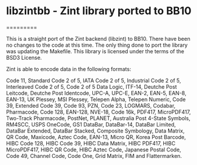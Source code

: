# libzintbb - Zint library ported to BB10
=========

This is a straight port of the Zint backend (libzint) to BB10. There have been no changes to the code at this time. The only thing done to port the library was updating the Makefile. This library is licensed under the terms of the BSD3 License.

Zint is able to encode data in the following formats:

Code 11, Standard Code 2 of 5, IATA Code 2 of 5, Industrial Code 2 of 5,
Interleaved Code 2 of 5, Code 2 of 5 Data Logic, ITF-14, Deutche Post
Leitcode, Deutche Post Identcode, UPC-A, UPC-E, EAN-2, EAN-5, EAN-8,
EAN-13, UK Plessey, MSI Plessey, Telepen Alpha, Telepen Numeric, Code 39,
Extended Code 39, Code 93, PZN, Code 23, LOGMARS, Codabar, Pharmacode, Code
128, EAN-128, NVE-18, Code 16k, PDF417, MicroPDF417, Two-Track Pharmacode,
PostNet, PLANET, Australia Post 4-State Symbols, RM4SCC, USPS OneCode, GS1
DataBar, DataBar-14, DataBar Limited, DataBar Extended, DataBar Stacked,
Composite Symbology, Data Matrix, QR Code, Maxicode, Aztec Code, EAN-13,
Micro QR, Korea Post Barcode, HIBC Code 128, HIBC Code 39, HIBC Data Matrix,
HIBC PDF417, HIBC MicroPDF417, HIBC QR Code, HIBC Aztec Code, Japanese Postal
Code, Code 49, Channel Code, Code One, Grid Matrix, FIM and Flattermarken.
